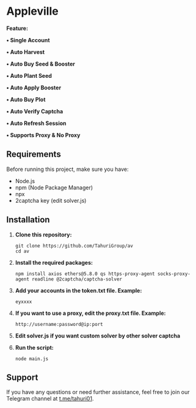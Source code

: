 # Appleville



**Feature:**

**• Single Account**

**• Auto Harvest**

**• Auto Buy Seed & Booster**

**• Auto Plant Seed**

**• Auto Apply Booster**

**• Auto Buy Plot**

**• Auto Verify Captcha**

**• Auto Refresh Session**

**• Supports Proxy & No Proxy**

## Requirements

Before running this project, make sure you have:

- Node.js
- npm (Node Package Manager)
- npx
- 2captcha key (edit solver.js)

## Installation

1. **Clone this repository:**

    ```plaintext
    git clone https://github.com/TahuriGroup/av
    cd av

2. **Install the required packages:**

    ```plaintext
    npm install axios ethers@5.8.0 qs https-proxy-agent socks-proxy-agent readline @2captcha/captcha-solver
    
3. **Add your accounts in the token.txt file. Example:**

    ```plaintext
   eyxxxx

4. **If you want to use a proxy, edit the proxy.txt file. Example:**
   ```plaintext
   http://username:password@ip:port

5. **Edit solver.js if you want custom solver by other solver captcha**

6. **Run the script:**
   ```plaintext
   node main.js
   
## Support

If you have any questions or need further assistance, feel free to join our Telegram channel at [t.me/tahuri01](https://t.me/tahuri01).
